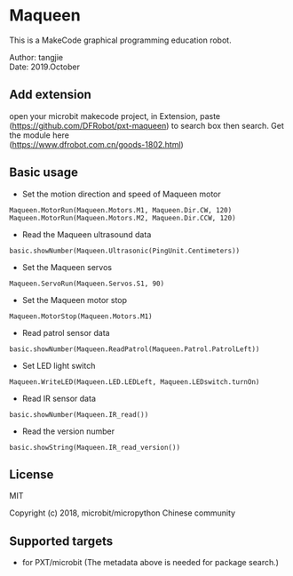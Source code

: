  
# Maqueen

This is a MakeCode graphical programming education robot.

Author: tangjie  
Date:   2019.October  
  

## Add extension

open your microbit makecode project, in Extension, paste  
(https://github.com/DFRobot/pxt-maqueen)
to search box then search.
Get the module here  
(https://www.dfrobot.com.cn/goods-1802.html)
## Basic usage

* Set the motion direction and speed of Maqueen motor

```blocks
Maqueen.MotorRun(Maqueen.Motors.M1, Maqueen.Dir.CW, 120)
Maqueen.MotorRun(Maqueen.Motors.M2, Maqueen.Dir.CCW, 120)
```

* Read the Maqueen ultrasound data

```blocks
basic.showNumber(Maqueen.Ultrasonic(PingUnit.Centimeters))
```

* Set the  Maqueen servos 

```blocks
Maqueen.ServoRun(Maqueen.Servos.S1, 90)
```

* Set the  Maqueen  motor stop

```blocks
Maqueen.MotorStop(Maqueen.Motors.M1)
```

* Read patrol sensor data

```blocks
basic.showNumber(Maqueen.ReadPatrol(Maqueen.Patrol.PatrolLeft))
```

* Set LED light switch

```blocks
Maqueen.WriteLED(Maqueen.LED.LEDLeft, Maqueen.LEDswitch.turnOn)
```

* Read IR sensor data

```blocks
basic.showNumber(Maqueen.IR_read())
```

* Read the version number

```blocks
basic.showString(Maqueen.IR_read_version())
```

## License

MIT

Copyright (c) 2018, microbit/micropython Chinese community  


## Supported targets

* for PXT/microbit
(The metadata above is needed for package search.)

